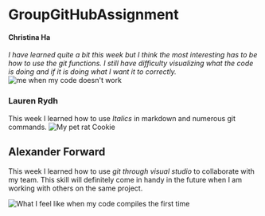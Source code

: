 # GroupGitHubAssignment

#### Christina Ha
_I have learned quite a bit this week but I think the most interesting has to be how to use the git functions. 
I still have difficulty visualizing what the code is doing and if it is doing what I want it to correctly._
![me when my code doesn't work](https://1funny.com/wp-content/uploads/2010/12/funny-face-cat.jpg) 

### Lauren Rydh
This week I learned how to use _Italics_ in markdown and numerous git commands. 
![My pet rat Cookie](https://lh3.googleusercontent.com/pw/AMWts8AEdbBQsQFrnPSDW5UfrD7soB5dHMr8GsHOnpg97apMJu_tlFNGo6dwu4pt4K6gtCBG7t2CPvLxiNDXoCz8nTDbb0Lf36YWraA_MJo1afLxiF_Esru4UiYfwhrPCql4GpErKcCWAUKdemRJDDNPYPjlGg=w929-h866-no?authuser=0)

## Alexander Forward
This week I learned how to use _git through visual studio_ to collaborate with my team. This skill will definitely come in handy in the future when I am 
working with others on the same project.

![What I feel like when my code compiles the first time](https://wallpapersmug.com/download/320x480/54e690/spaceman-fantasy-clouds-art.jpg)
